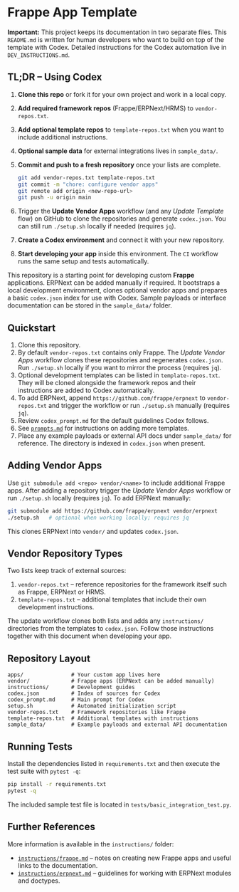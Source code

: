 
# Frappe App Template

**Important:** This project keeps its documentation in two separate files. This
`README.md` is written for human developers who want to build on top of the
template with Codex. Detailed instructions for the Codex automation live in
`DEV_INSTRUCTIONS.md`.

## TL;DR – Using Codex

1. **Clone this repo** or fork it for your own project and work in a local copy.
2. **Add required framework repos** (Frappe/ERPNext/HRMS) to `vendor-repos.txt`.
3. **Add optional template repos** to `template-repos.txt` when you want to include additional instructions.
4. **Optional sample data** for external integrations lives in `sample_data/`.
5. **Commit and push to a fresh repository** once your lists are complete.

   ```bash
   git add vendor-repos.txt template-repos.txt
   git commit -m "chore: configure vendor apps"
   git remote add origin <new-repo-url>
   git push -u origin main
   ```

6. Trigger the **Update Vendor Apps** workflow (and any *Update Template* flow)
   on GitHub to clone the repositories and generate `codex.json`. You can still
   run `./setup.sh` locally if needed (requires `jq`).
7. **Create a Codex environment** and connect it with your new repository.
8. **Start developing your app** inside this environment. The `CI` workflow
   runs the same setup and tests automatically.

This repository is a starting point for developing custom **Frappe** applications. ERPNext can be added manually if required. It bootstraps a local development environment, clones optional vendor apps and prepares a basic `codex.json` index for use with Codex. Sample payloads or interface documentation can be stored in the `sample_data/` folder.

## Quickstart

1. Clone this repository.
2. By default `vendor-repos.txt` contains only Frappe. The *Update Vendor Apps*
   workflow clones these repositories and regenerates `codex.json`. Run
   `./setup.sh` locally if you want to mirror the process (requires `jq`).
3. Optional development templates can be listed in `template-repos.txt`.
   They will be cloned alongside the framework repos and their instructions are
   added to Codex automatically.
4. To add ERPNext, append `https://github.com/frappe/erpnext` to
   `vendor-repos.txt` and trigger the workflow or run `./setup.sh` manually
   (requires `jq`).
5. Review `codex_prompt.md` for the default guidelines Codex follows.
6. See [`prompts.md`](prompts.md) for instructions on adding more templates.
7. Place any example payloads or external API docs under `sample_data/` for
   reference. The directory is indexed in `codex.json` when present.

## Adding Vendor Apps

Use `git submodule add <repo> vendor/<name>` to include additional Frappe apps.
After adding a repository trigger the *Update Vendor Apps* workflow or run
`./setup.sh` locally (requires `jq`). To add ERPNext manually:

```bash
git submodule add https://github.com/frappe/erpnext vendor/erpnext
./setup.sh   # optional when working locally; requires jq
```

This clones ERPNext into `vendor/` and updates `codex.json`.

## Vendor Repository Types

Two lists keep track of external sources:

1. `vendor-repos.txt` – reference repositories for the framework itself such as
   Frappe, ERPNext or HRMS.
2. `template-repos.txt` – additional templates that include their own
   development instructions.

The update workflow clones both lists and adds any `instructions/` directories
from the templates to `codex.json`. Follow those instructions together with this
document when developing your app.

## Repository Layout

```
apps/               # Your custom app lives here
vendor/             # Frappe apps (ERPNext can be added manually)
instructions/       # Development guides
codex.json          # Index of sources for Codex
codex_prompt.md     # Main prompt for Codex
setup.sh            # Automated initialization script
vendor-repos.txt    # Framework repositories like Frappe
template-repos.txt  # Additional templates with instructions
sample_data/        # Example payloads and external API documentation
```

## Running Tests

Install the dependencies listed in `requirements.txt` and then execute the test suite with `pytest -q`:

```bash
pip install -r requirements.txt
pytest -q
```

The included sample test file is located in `tests/basic_integration_test.py`.

## Further References

More information is available in the `instructions/` folder:

- [`instructions/frappe.md`](instructions/frappe.md) – notes on creating new
  Frappe apps and useful links to the documentation.
- [`instructions/erpnext.md`](instructions/erpnext.md) – guidelines for working
  with ERPNext modules and doctypes.
